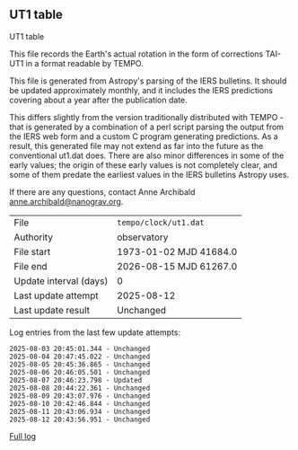 
## UT1 table

UT1 table

This file records the Earth's actual rotation in the form of
corrections TAI-UT1 in a format readable by TEMPO.

This file is generated from Astropy's parsing of the IERS
bulletins. It should be updated approximately monthly, and it
includes the IERS predictions covering about a year after the
publication date.

This differs slightly from the version traditionally distributed
with TEMPO - that is generated by a combination of a perl script
parsing the output from the IERS web form and a custom C program
generating predictions. As a result, this generated file may not
extend as far into the future as the conventional ut1.dat does.
There are also minor differences in some of the early values; the
origin of these early values is not completely clear, and some of
them predate the earliest values in the IERS bulletins Astropy uses.

If there are any questions, contact Anne Archibald
<anne.archibald@nanograv.org>.

|     |     |
|:--- |:--- |
| File | `tempo/clock/ut1.dat` |
| Authority | observatory |
| File start | 1973-01-02 MJD 41684.0 |
| File end | 2026-08-15 MJD 61267.0 |
| Update interval (days) | 0 |
| Last update attempt | 2025-08-12 |
| Last update result | Unchanged |

Log entries from the last few update attempts:
```
2025-08-03 20:45:01.344 - Unchanged
2025-08-04 20:47:45.022 - Unchanged
2025-08-05 20:45:36.865 - Unchanged
2025-08-06 20:46:05.501 - Unchanged
2025-08-07 20:46:23.798 - Updated
2025-08-08 20:44:22.361 - Unchanged
2025-08-09 20:43:07.976 - Unchanged
2025-08-10 20:42:46.844 - Unchanged
2025-08-11 20:43:06.934 - Unchanged
2025-08-12 20:43:56.951 - Unchanged
```
[Full log](https://raw.githubusercontent.com/ipta/pulsar-clock-corrections/main/log/tempo/clock/ut1.dat.log)
